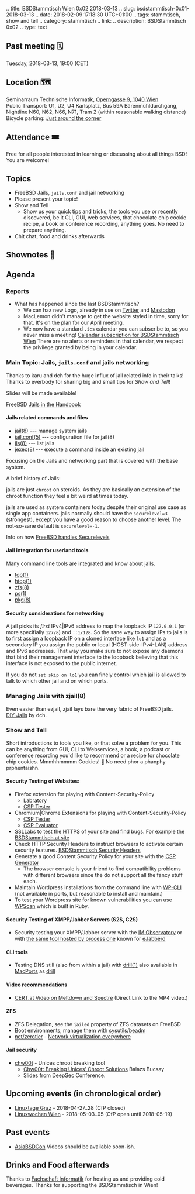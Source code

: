 .. title: BSDStammtisch Wien 0x02 2018-03-13
.. slug: bsdstammtisch-0x01-2018-03-13
.. date: 2018-02-09 17:18:30 UTC+01:00
.. tags: stammtisch, show and tell
.. category: stammtisch
.. link: 
.. description: BSDStammtisch 0x02
.. type: text


## Past meeting 🗓
Tuesday, 2018-03-13, 19:00 (CET)


## Location 🗺
Seminarraum Technische Informatik, [Operngasse 9, 1040 Wien](https://www.openstreetmap.org/node/419270986#map=18/48.19964/16.36698&layers=C)  
Public Transport: U1, U2, U4 Karlsplatz, Bus 59A Bärenmühldurchgang, Nightline N60, N62, N66, N71, Tram 2 (within reasonable walking distance)  
Bicycle parking: [Just around the corner](https://www.openstreetmap.org/node/419270986#map=18/48.19964/16.36698&layers=C)  


## Attendance 🎟
Free for all people interested in learning or discussing about all things BSD! You are welcome!


## Topics 
- FreeBSD Jails, `jails.conf` and jail networking
- Please present your topic!
- Show and Tell
	- Show us your quick tips and tricks, the tools you use or recently discovered, be it CLI, GUI, web services, that chocolate chip cookie recipe, a book or conference recording, anything goes. No need to prepare anything.
- Chit chat, food and drinks afterwards


## Shownotes 📝

## Agenda
### Reports
- What has happened since the last BSDStammtisch?
	- We can haz new Logo, already in use on [Twitter](https://twitter.com/BSDStammtisch) and [Mastodon](https://bsd.network/@BSDStammtisch)
	- MacLemon didn't manage to get the website styled in time, sorry for that. It's on the plan for our April meeting.
  - We now have a standard `.ics` calendar you can subscribe to, so you never miss a meeting! [Calendar subscription for BSDStammtisch Wien](/calendar/wien) There are no alerts or reminders in that calendar, we respect the privilege granted by being in your calendar.

### Main Topic: Jails, `jails.conf` and jails networking
Thanks to karu and dch for the huge influx of jail related info in their talks!
Thanks to everbody for sharing big and small tips for *Show and Tell*!

Slides will be made available!

FreeBSD [Jails in the Handbook](https://www.freebsd.org/doc/handbook/jails.html)

#### Jails related commands and files
- [jail(8)](https://www.freebsd.org/cgi/man.cgi?query=jail&apropos=0&sektion=8&manpath=FreeBSD+11.1-RELEASE+and+Ports&arch=default&format=html) --- manage system jails
- [jail.conf(5)](https://www.freebsd.org/cgi/man.cgi?query=jail.conf&sektion=5&apropos=0&manpath=FreeBSD+11.1-RELEASE+and+Ports) --- configuration	file for jail(8)
- [jls(8)](https://www.freebsd.org/cgi/man.cgi?query=jls&sektion=8&apropos=0&manpath=FreeBSD+11.1-RELEASE+and+Ports) --- list jails
- [jexec(8)](https://www.freebsd.org/cgi/man.cgi?query=jexec&sektion=8&apropos=0&manpath=FreeBSD+11.1-RELEASE+and+Ports) --- execute a	command	inside an existing jail

Focusing on the Jails and networking part that is covered with the base system.

A brief history of Jails:

jails are just `chroot` on steroids. As they are basically an extension of the chroot function they feel a bit weird at times today.

jails are used as system containers today despite their original use case as single app containers.
jails normally should have the `securelevel=3` (strongest), except you have a good reason to choose another level.
The not-so-sane default is `securelevel=-1`.

Info on how [FreeBSD handles Securelevels](https://www.freebsd.org/doc/faq/security.html#idp60330472)

#### Jail integration for userland tools
Many command line tools are integrated and know about jails.
- [top(1)](https://www.freebsd.org/cgi/man.cgi?query=top&apropos=0&sektion=0&manpath=FreeBSD+11.1-RELEASE+and+Ports&arch=default&format=html)
- [htop(1)](https://www.freebsd.org/cgi/man.cgi?query=htop&sektion=0&apropos=0&manpath=FreeBSD+11.1-RELEASE+and+Ports)
- [zfs(8)](https://www.freebsd.org/cgi/man.cgi?query=zfs&apropos=0&sektion=0&manpath=FreeBSD+11.1-RELEASE+and+Ports&arch=default&format=html)
- [ps(1)](https://www.freebsd.org/cgi/man.cgi?query=ps&apropos=0&sektion=0&manpath=FreeBSD+11.1-RELEASE+and+Ports&arch=default&format=html)
- [pkg(8)](https://www.freebsd.org/cgi/man.cgi?query=pkg&apropos=0&sektion=0&manpath=FreeBSD+11.1-RELEASE+and+Ports&arch=default&format=html)

#### Security considerations for networking
A jail picks its *first* IPv4|IPv6 address to map the loopback IP `127.0.0.1` (or more specifially `127/8`) and `::1/128`. So the sane way to assign IPs to jails is to first assign a loopback IP on a cloned interface like `lo1` and as a secondary IP you assign the public or local (HOST-side-IPv4-LAN) address and IPv6 addresses.
That way you make sure to not expose any daemons that bind their management interface to the loopback believing that this interface is not exposed to the public internet.

If you do not `set skip on lo1` you can finely control which jail is allowed to talk to which other jail and on which ports.

### Managing Jails with zjail(8)
Even easier than ezjail, zjail lays bare the very fabric of FreeBSD jails.  
[DIY-Jails](https://gitlab.com/skunkwerks/diy-jails/) by dch.



### Show and Tell
Short introductions to tools you like, or that solve a problem for you. This can be anything from GUI, CLI to Webservices, a book, a podcast or conference recording you'd like to recommend or a recipe for chocolate chip cookies. Mmmhhmmmm Cookies! 🍪 No need phor a phanphy prphentaishn.  

#### Security Testing of Websites:
- Firefox extension for playing with Content-Security-Policy
	- [Labratory](https://github.com/april/laboratory)
	- [CSP Tester](https://oxdef.info/csp-tester/)
- Chromium|Chrome Extensions for playing with Content-Security-Policy
	- [CSP Tester](https://chrome.google.com/webstore/detail/csp-tester/ehmipebdmhlmikaopdfoinmcjhhfadlf?hl=en-US)
	- [CSP Evaluator](https://chrome.google.com/webstore/detail/csp-evaluator/fjohamlofnakbnbfjkohkbdigoodcejf?hl=en-US)
- SSLLabs to test the HTTPS of your site and find bugs. For example the [BSDStammtisch.at site](https://www.ssllabs.com/ssltest/analyze.html?d=bsdstammtisch.at)
- Check HTTP Security Headers to instruct browsers to activate certain security features. [BSDStammtisch Security Headers](https://securityheaders.io/?q=bsdstammtisch.at&followRedirects=on)
- Generate a good Content Security Policy for your site with the [CSP Generator](https://report-uri.com/home/generate)
	- The browser console is your friend to find compatibility problems with different browsers since the do not support all the fancy stuff each.
- Maintain Wordpress installations from the command line with [WP-CLI](http://wp-cli.org/) (not available in ports, but reasonable to install and maintain.)
- To test your Wordpress site for known vulnerabilities you can use [WPScan](https://wpscan.org/) which is built in Ruby.

#### Security Testing of XMPP/Jabber Servers (S2S, C2S)
- Security testing your XMPP/Jabber server with the [IM Observatory](https://xmpp.net/) or with [the same tool hosted by process one](https://check.messaging.one/) known for [eJabberd](https://www.freshports.org/net-im/ejabberd/)

#### CLI tools
- Testing DNS still (also from within a jail) with [drill(1)](https://www.freebsd.org/cgi/man.cgi?query=drill&sektion=0&apropos=0&manpath=FreeBSD+11.1-RELEASE+and+Ports) also available in [MacPorts](https://macports.org/) as [drill](https://www.macports.org/ports.php?by=name&substr=drill)

#### Video recommendations
- [CERT.at Video on Meltdown and Spectre](https://www.cert.at/static/downloads/videos/2018-01-10-cert-meltdown-spectre.mp4) (Direct Link to the MP4 video.)

#### ZFS
- ZFS Delegation, see the `jailed` property of ZFS datasets on FreeBSD
- Boot environments, manage them with [sysutils/beadm](https://www.freshports.org/sysutils/beadm/)
- [net/zerotier](https://www.freshports.org/net/zerotier/) - [Network virtualization everywhere](https://zerotier.com/)

#### Jail security
- [chw00t](https://github.com/earthquake/chw00t) - Unices chroot breaking tool
	- [Chw00t: Breaking Unices’ Chroot Solutions](https://www.youtube.com/watch?v=1A7yJxh-fyc) Balazs Bucsay
	- [Slides](https://deepsec.net/docs/Slides/2015/Chw00t_How_To_Break%20Out_from_Various_Chroot_Solutions_-_Bucsay_Balazs.pdf) from [DeepSec](https://deepsec.net) Conference.

## Upcoming events (in chronological order)
- [Linuxtage Graz](https://www.linuxtage.at/) - 2018-04-27..28 (CfP closed)
- [Linuxwochen Wien](https://www.linuxwochen.at/Wien/) - 2018-05-03..05 (CfP open until 2018-05-19)

## Past events
- [AsiaBSDCon](https://asiabsdcon.org/) Videos should be available soon-ish.

## Drinks and Food afterwards
Thanks to [Fachschaft Informatik](https://www.fsinf.at/) for hosting us and providing cold beverages. Thanks for supporting the BSDStammtisch in Wien!
